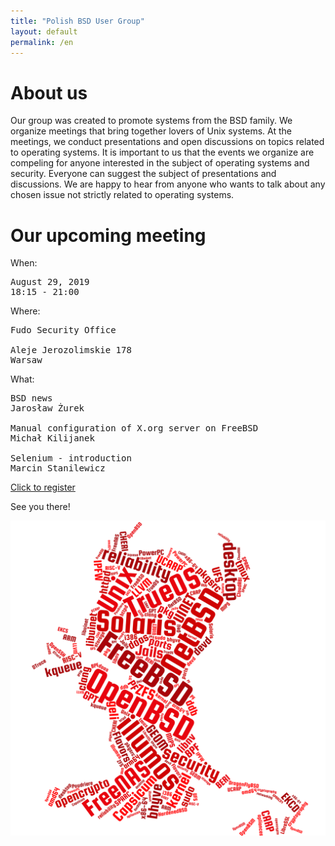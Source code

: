 ```yaml
---
title: "Polish BSD User Group"
layout: default
permalink: /en
---
```

<h1>About us</h1>
<p>Our group was created to promote systems from the BSD family. We organize meetings that bring together lovers of Unix systems. At the meetings, we conduct presentations and open discussions on topics related to operating systems. It is important to us that the events we organize are compeling for anyone interested in the subject of operating systems and security. Everyone can suggest the subject of presentations and discussions. We are happy to hear from anyone who wants to talk about any chosen issue not strictly related to operating systems.</p>

<h1>Our upcoming meeting</h1>

When:
<pre>
August 29, 2019
18:15 - 21:00
</pre>
Where:
<pre>
Fudo Security Office

Aleje Jerozolimskie 178
Warsaw
</pre>
What:

<pre style="white-space: pre-wrap;">
BSD news
Jarosław Żurek

Manual configuration of X.org server on FreeBSD
Michał Kilijanek

Selenium - introduction
Marcin Stanilewicz
</pre>

<a href="/registration">Click to register</a>

See you there!

![Topics](bsd-words-cloud.png)
